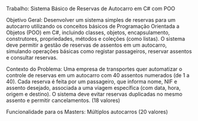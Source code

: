 Trabalho: Sistema Básico de Reservas de Autocarro em C# com POO

Objetivo Geral: Desenvolver um sistema simples de reservas para um autocarro utilizando os conceitos básicos de Programação Orientada a Objetos (POO) em C#, incluindo classes, objetos, encapsulamento, construtores, propriedades, métodos e coleções (como listas). O sistema deve permitir a gestão de reservas de assentos em um autocarro, simulando operações básicas como registar passageiros, reservar assentos e consultar reservas.

Contexto do Problema: Uma empresa de transportes quer automatizar o controle de reservas em um autocarro com 40 assentos numerados (de 1 a 40). Cada reserva é feita por um passageiro, que informa nome, NIF e assento desejado, associada a uma viagem específica (com data, hora, origem e destino). O sistema deve evitar reservas duplicadas no mesmo assento e permitir cancelamentos.  (18 valores)

Funcionalidade para os Masters: Múltiplos autocarros (20 valores) 
